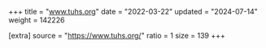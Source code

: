 +++
title = "www.tuhs.org"
date = "2022-03-22"
updated = "2024-07-14"
weight = 142226

[extra]
source = "https://www.tuhs.org/"
ratio = 1
size = 139
+++
